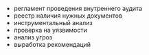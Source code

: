 - регламент проведения внутреннего аудита
- реестр наличия нужных документов
- инструментальный анализ
- проверка на уязвимости
- анализ угроз
- выработка рекомендаций
